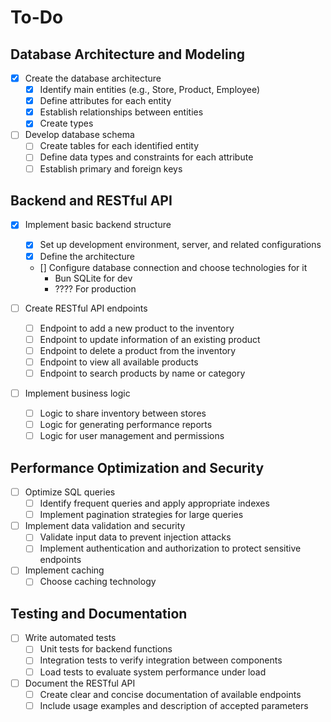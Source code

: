 # To-Do

## Database Architecture and Modeling

- [X] Create the database architecture
  - [X] Identify main entities (e.g., Store, Product, Employee)
  - [X] Define attributes for each entity
  - [X] Establish relationships between entities
  - [X] Create types

- [ ] Develop database schema
  - [ ] Create tables for each identified entity
  - [ ] Define data types and constraints for each attribute
  - [ ] Establish primary and foreign keys

## Backend and RESTful API

- [X] Implement basic backend structure
  - [X] Set up development environment, server, and related configurations
  - [X] Define the architecture
  - [\] Configure database connection and choose technologies for it
    - Bun SQLite for dev
    - ???? For production

- [ ] Create RESTful API endpoints
  - [ ] Endpoint to add a new product to the inventory
  - [ ] Endpoint to update information of an existing product
  - [ ] Endpoint to delete a product from the inventory
  - [ ] Endpoint to view all available products
  - [ ] Endpoint to search products by name or category

- [ ] Implement business logic
  - [ ] Logic to share inventory between stores
  - [ ] Logic for generating performance reports
  - [ ] Logic for user management and permissions

## Performance Optimization and Security

- [ ] Optimize SQL queries
  - [ ] Identify frequent queries and apply appropriate indexes
  - [ ] Implement pagination strategies for large queries

- [ ] Implement data validation and security
  - [ ] Validate input data to prevent injection attacks
  - [ ] Implement authentication and authorization to protect sensitive endpoints

- [ ] Implement caching
  - [ ] Choose caching technology

## Testing and Documentation

- [ ] Write automated tests
  - [ ] Unit tests for backend functions
  - [ ] Integration tests to verify integration between components
  - [ ] Load tests to evaluate system performance under load

- [ ] Document the RESTful API
  - [ ] Create clear and concise documentation of available endpoints
  - [ ] Include usage examples and description of accepted parameters
